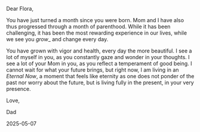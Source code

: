 Dear Flora,

You have just turned a month since you were born.  Mom and I have also thus progressed through a month of parenthood.  While it has been challenging, it has been the most rewarding experience in our lives, while we see you _grow__ and change every day.

You have grown with vigor and health, every day the more beautiful.  I see a lot of myself in you, as you constantly gaze and wonder in your thoughts.  I see a lot of your Mom in you, as you reflect a temperament of good being.  I cannot wait for what your future brings, but right now, I am living in an _Eternal Now_, a moment that feels like eternity as one does not ponder of the past nor worry about the future, but is living fully in the present, in your very presence.

Love,

Dad

2025-05-07
